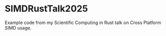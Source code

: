 # SIMDRustTalk2025
Example code from my Scientific Computing in Rust talk on Cross Platform SIMD usage.
